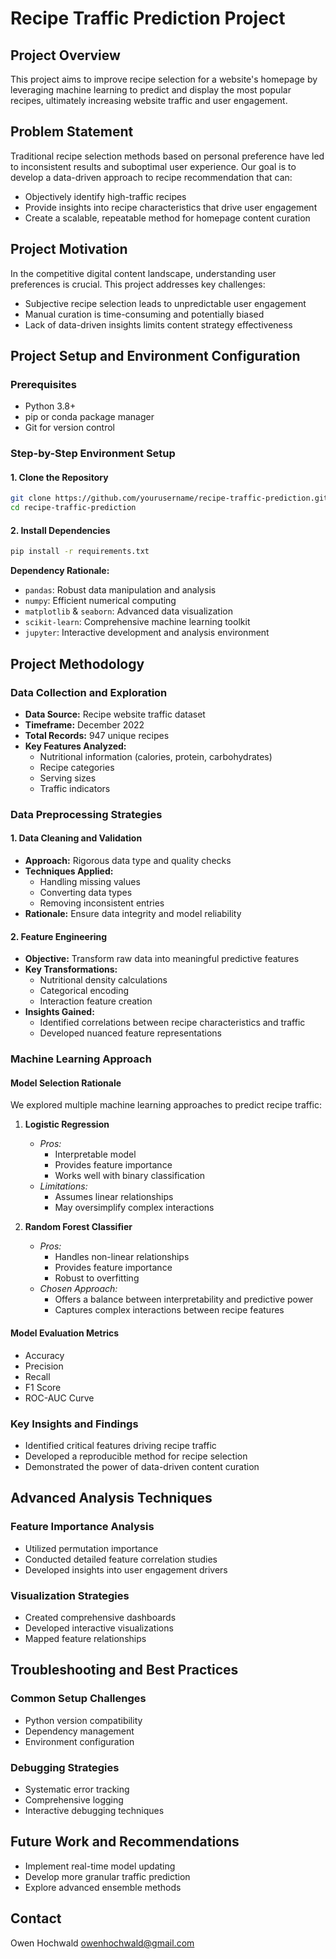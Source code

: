 # Recipe Traffic Prediction Project

## Project Overview
This project aims to improve recipe selection for a website's homepage by leveraging machine learning to predict and display the most popular recipes, ultimately increasing website traffic and user engagement.

## Problem Statement
Traditional recipe selection methods based on personal preference have led to inconsistent results and suboptimal user experience. Our goal is to develop a data-driven approach to recipe recommendation that can:
- Objectively identify high-traffic recipes
- Provide insights into recipe characteristics that drive user engagement
- Create a scalable, repeatable method for homepage content curation

## Project Motivation
In the competitive digital content landscape, understanding user preferences is crucial. This project addresses key challenges:
- Subjective recipe selection leads to unpredictable user engagement
- Manual curation is time-consuming and potentially biased
- Lack of data-driven insights limits content strategy effectiveness

## Project Setup and Environment Configuration

### Prerequisites
- Python 3.8+
- pip or conda package manager
- Git for version control

### Step-by-Step Environment Setup

#### 1. Clone the Repository
```bash
git clone https://github.com/yourusername/recipe-traffic-prediction.git
cd recipe-traffic-prediction
```

#### 2. Install Dependencies
```bash
pip install -r requirements.txt
```
**Dependency Rationale:**
- `pandas`: Robust data manipulation and analysis
- `numpy`: Efficient numerical computing
- `matplotlib` & `seaborn`: Advanced data visualization
- `scikit-learn`: Comprehensive machine learning toolkit
- `jupyter`: Interactive development and analysis environment

## Project Methodology

### Data Collection and Exploration
- **Data Source:** Recipe website traffic dataset
- **Timeframe:** December 2022
- **Total Records:** 947 unique recipes
- **Key Features Analyzed:**
  - Nutritional information (calories, protein, carbohydrates)
  - Recipe categories
  - Serving sizes
  - Traffic indicators

### Data Preprocessing Strategies

#### 1. Data Cleaning and Validation
- **Approach:** Rigorous data type and quality checks
- **Techniques Applied:**
  - Handling missing values
  - Converting data types
  - Removing inconsistent entries
- **Rationale:** Ensure data integrity and model reliability

#### 2. Feature Engineering
- **Objective:** Transform raw data into meaningful predictive features
- **Key Transformations:**
  - Nutritional density calculations
  - Categorical encoding
  - Interaction feature creation
- **Insights Gained:**
  - Identified correlations between recipe characteristics and traffic
  - Developed nuanced feature representations

### Machine Learning Approach

#### Model Selection Rationale
We explored multiple machine learning approaches to predict recipe traffic:

1. **Logistic Regression**
   - *Pros:* 
     - Interpretable model
     - Provides feature importance
     - Works well with binary classification
   - *Limitations:* 
     - Assumes linear relationships
     - May oversimplify complex interactions

2. **Random Forest Classifier**
   - *Pros:*
     - Handles non-linear relationships
     - Provides feature importance
     - Robust to overfitting
   - *Chosen Approach:* 
     - Offers a balance between interpretability and predictive power
     - Captures complex interactions between recipe features

#### Model Evaluation Metrics
- Accuracy
- Precision
- Recall
- F1 Score
- ROC-AUC Curve

### Key Insights and Findings
- Identified critical features driving recipe traffic
- Developed a reproducible method for recipe selection
- Demonstrated the power of data-driven content curation

## Advanced Analysis Techniques

### Feature Importance Analysis
- Utilized permutation importance
- Conducted detailed feature correlation studies
- Developed insights into user engagement drivers

### Visualization Strategies
- Created comprehensive dashboards
- Developed interactive visualizations
- Mapped feature relationships

## Troubleshooting and Best Practices

### Common Setup Challenges
- Python version compatibility
- Dependency management
- Environment configuration

### Debugging Strategies
- Systematic error tracking
- Comprehensive logging
- Interactive debugging techniques

## Future Work and Recommendations
- Implement real-time model updating
- Develop more granular traffic prediction
- Explore advanced ensemble methods

## Contact
Owen Hochwald
owenhochwald@gmail.com

